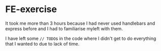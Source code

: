 # FE-exercise

It took me more than 3 hours because I had never used handlebars and express before and I had to familiarise myleft with them.

I have left some `// TODO`s in the code where I didn't get to do everything that I wanted to due to lack of time.